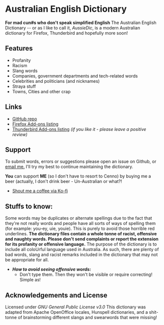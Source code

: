 # Australian English Dictionary
**For mad cun#s who don't speak simplified English**
The Australian English Dictionary -- or as I like to call it, *AussieDic*, is a modern Australian dictionary for Firefox, Thunderbird and hopefully more soon!


## Features
- Profanity
- Racism
- Slang words
- Companies, government departments and tech-related words
- Celebrities and politicians (and nicknames)
- Straya stuff
- Towns, Cities and other crap

## Links
- [GitHub repo](https://github.com/Caskexe/Australian-English-Dictionary)
- [Firefox Add-ons listing](https://addons.mozilla.org/en-GB/firefox/addon/australian-english-dictionary/)  
- [Thunderbird Add-ons listing](https://addons.thunderbird.net/en-US/thunderbird/addon/australian-english-dictionary/)
*(if you like it - please leave a positive review)*

## Support
To submit words, errors or suggestions please open an issue on Github, or [email me.](mailto:aussiedic@cask.zone) I'll try my best to continue maintaining the dictionary.


**You** can support **ME** (so I don't have to resort to Cenno) by buying me a beer (actually, I don't drink beer - Un-Australian or what?!
 - [Shout me a coffee via Ko-fi](https://ko-fi.com/caskexe)

## Stuffs to know:
Some words may be duplicates or alternate spellings due to the fact that they're not really words and people have all sorts of ways of spelling them (for example: you-ey, uie, youie). This is purely to avoid those horrible red underlines.
**The dictionary files contain a whole tonne of racist, offensive and naughty words. Please don't send complaints or report the extension for its profanity or offensive language.** 
The purpose of the dictionary is to include all coloUrful language used in Australia. As such, there are plenty of bad words, slang and racist remarks included in the dictionary that may not be appropriate for all.
 - ***How to avoid seeing offensive words:***
	  - Don't type them. Then they won't be visible or require correcting! Simple as!


## Acknowledgements and License
Licensed under *GNU General Public License v3.0*
This dictionary was adapted from Apache OpenOffice locales, Hunspell dictionaries, and a shit-tonne of brainstorming different slangs and swearwords that were missing!
